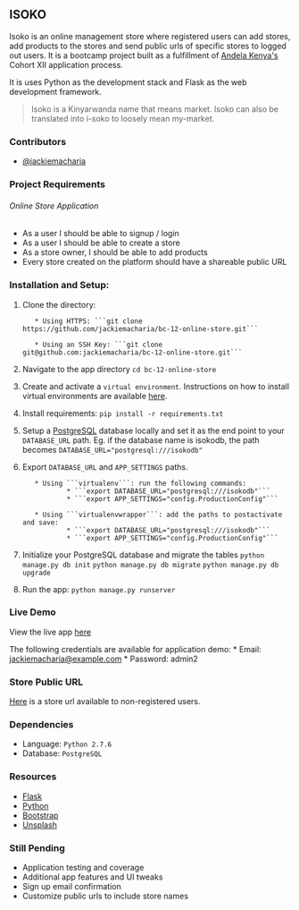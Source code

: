## ISOKO

Isoko is an online management store where registered users can add stores, add products to the stores and send public urls of specific stores to logged out users. It is a bootcamp project built as a fulfillment of [Andela Kenya's](https://andela.com/) Cohort XII application process.

It is uses Python as the development stack and Flask as the web development framework.

> Isoko is a Kinyarwanda name that means market. Isoko can also be translated into i-soko to loosely mean my-market.


### Contributors
* [@jackiemacharia](https://github.com/jackiemacharia)


### Project Requirements

###### Online Store Application
* As a user I should be able to signup / login
* As a user I should be able to create a store
* As a store owner, I should be able to add products
* Every store created on the platform should have a shareable public URL


### Installation and Setup:

1. Clone the directory:

          * Using HTTPS: ```git clone https://github.com/jackiemacharia/bc-12-online-store.git```

          * Using an SSH Key: ```git clone git@github.com:jackiemacharia/bc-12-online-store.git```

2. Navigate to the app directory ```cd bc-12-online-store```

3. Create and activate a ```virtual environment```. Instructions on how to install virtual environments are available [here](http://docs.python-guide.org/en/latest/dev/virtualenvs/).

4. Install requirements: ```pip install -r requirements.txt```

5. Setup a [PostgreSQL](https://www.postgresql.org/) database locally and set it as the end point to your ```DATABASE_URL``` path. Eg. if the database name is isokodb, the path becomes ```DATABASE_URL="postgresql:///isokodb"```

6. Export ```DATABASE_URL``` and ```APP_SETTINGS``` paths.

          * Using ```virtualenv```: run the following commands:
                  * ```export DATABASE_URL="postgresql:///isokodb"```
                  * ```export APP_SETTINGS="config.ProductionConfig"```

          * Using ```virtualenvwrapper```: add the paths to postactivate and save:
                  * ```export DATABASE_URL="postgresql:///isokodb"```
                  * ```export APP_SETTINGS="config.ProductionConfig"```

7. Initialize your PostgreSQL database and migrate the tables ```python manage.py db init``` ```python manage.py db migrate``` ```python manage.py db upgrade```

8. Run the app: ```python manage.py runserver```


### Live Demo

View the live app [here](https://isoko.herokuapp.com/)

The following credentials are available for application demo:
        * Email: jackiemacharia@example.com
        * Password: admin2


### Store Public URL
[Here](https://isoko.herokuapp.com/overview/15) is a store url available to non-registered users.


### Dependencies

* Language: ```Python 2.7.6```
* Database: ```PostgreSQL```


### Resources

* [Flask](http://flask.pocoo.org/)
* [Python](https://docs.python.org/2.7/)
* [Bootstrap](https://getbootstrap.com/)
* [Unsplash](https://unsplash.com/)

### Still Pending

* Application testing and coverage
* Additional app features and UI tweaks
* Sign up email confirmation
* Customize public urls to include store names
